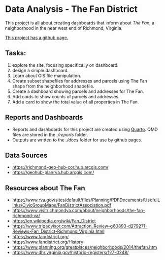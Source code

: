 # Data Analysis - The Fan District

This project is all about creating dashboards that inform about
*The Fan*, a neighborhood in the near west end of Richmond, Virginia.

[This project has a github page.](https://vcu-ssg.github.io/ssg-thefan-analysis/)

## Tasks:

1. explore the site, focusing specifically on dashboard.
2. design a simple dashboard. 
3. Learn about GIS file manipulation.
4. Create subset shapefiles for addresses and parcels using The Fan shape from the neighborhood shapefile.
5. Create a dashboard showing parcels and addresses for The Fan.
6. Add cards to show counts of parcels and addresses.
7. Add a card to show the total value of all properties in The Fan.

## Reports and Dashboards

* Reports and dashboards for this project are created using [Quarto](https://quarto.org).  QMD files are stored in the *./reports* folder.
* Outputs are written to the *./docs* folder for use by github pages.


## Data Sources

* <https://richmond-geo-hub-cor.hub.arcgis.com/>
* <https://geohub-planrva.hub.arcgis.com/>

## Resources about The Fan

* <https://www.rva.gov/sites/default/files/Planning/PDFDocuments/UsefulLinks/CivicGroupMaps/FanDistrictAssociation.pdf>
* <https://www.visitrichmondva.com/about/neighborhoods/the-fan-richmond-va/>
* <https://en.wikipedia.org/wiki/Fan_District>
* <https://www.tripadvisor.com/Attraction_Review-g60893-d279271-Reviews-Fan_District-Richmond_Virginia.html>
* <https://www.fandistrict.org/>
* <https://www.fandistrict.org/History>
* <https://www.planning.org/greatplaces/neighborhoods/2014/thefan.htm>
* <https://www.dhr.virginia.gov/historic-registers/127-0248/>
